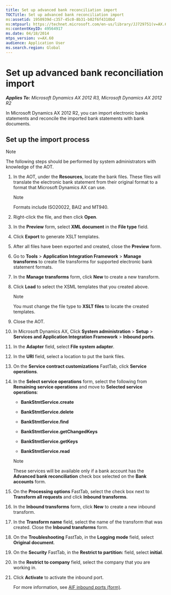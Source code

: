 ```yaml
---
title: Set up advanced bank reconciliation import
TOCTitle: Set up advanced bank reconciliation import
ms:assetid: 1950939d-c357-45c0-8b31-b02f6f4310bd
ms:mtpsurl: https://technet.microsoft.com/en-us/library/JJ729751(v=AX.60)
ms:contentKeyID: 49564917
ms.date: 04/18/2014
mtps_version: v=AX.60
audience: Application User
ms.search.region: Global
---
```


# Set up advanced bank reconciliation import 


_**Applies To:** Microsoft Dynamics AX 2012 R3, Microsoft Dynamics AX 2012 R2_

In Microsoft Dynamics AX 2012 R2, you can import electronic banks statements and reconcile the imported bank statements with bank documents.

## Set up the import process


> [!NOTE]
> <P>The following steps should be performed by system administrators with knowledge of the AOT.</P>



1.  In the AOT, under the **Resources**, locate the bank files. These files will translate the electronic bank statement from their original format to a format that Microsoft Dynamics AX can use.
    

    > [!NOTE]
    > <P>Formats include ISO20022, BAI2 and MT940.</P>



2.  Right-click the file, and then click **Open**.

3.  In the **Preview** form, select **XML document** in the **File type** field.

4.  Click **Export** to generate XSLT templates.

5.  After all files have been exported and created, close the **Preview** form.

6.  Go to **Tools** \> **Application Integration Framework** \> **Manage transforms** to create file transforms for supported electronic bank statement formats.

7.  In the **Manage transforms** form, click **New** to create a new transform.

8.  Click **Load** to select the XSML templates that you created above.
    

    > [!NOTE]
    > <P>You must change the file type to <STRONG>XSLT files</STRONG> to locate the created templates.</P>



9.  Close the AOT.

10. In Microsoft Dynamics AX, Click **System administration** \> **Setup** \> **Services and Application Integration Framework** \> **Inbound ports**.

11. In the **Adapter** field, select **File system adapter**.

12. In the **URI** field, select a location to put the bank files.

13. On the **Service contract customizations** FastTab, click **Service operations**.

14. In the **Select service operations** form, select the following from **Remaining service operations** and move to **Selected service operations**:
    
      - **BankStmtService.create**
    
      - **BankStmtService.delete**
    
      - **BankStmtService.find**
    
      - **BankStmtService.getChangedKeys**
    
      - **BankStmtService.getKeys**
    
      - **BankStmtService.read**
    

    > [!NOTE]
    > <P>These services will be available only if a bank account has the <STRONG>Advanced bank reconciliation</STRONG> check box selected on the <STRONG>Bank accounts</STRONG> form.</P>



15. On the **Processing options** FastTab, select the check box next to **Transform all requests** and click **Inbound transforms**.

16. In the **Inbound transforms** form, click **New** to create a new inbound transform.

17. In the **Transform name** field, select the name of the transform that was created. Close the **Inbound transforms** form.

18. On the **Troubleshooting** FastTab, in the **Logging mode** field, select **Original document**.

19. On the **Security** FastTab, in the **Restrict to partition:** field, select **initial**.

20. In the **Restrict to company** field, select the company that you are working in.

21. Click **Activate** to activate the inbound port.
    
    For more information, see [AIF inbound ports (form)](https://technet.microsoft.com/en-us/library/hh208821\(v=ax.60\)).

  


